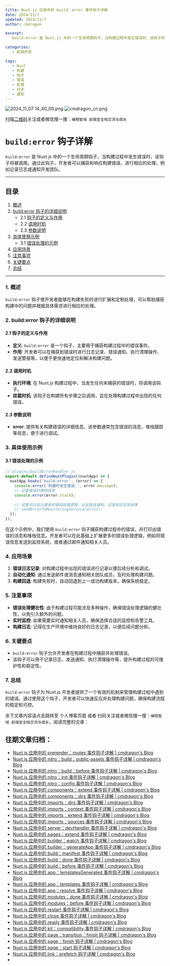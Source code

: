 ```yaml
---
title: Nuxt.js 应用中的 build：error 事件钩子详解
date: 2024/11/7
updated: 2024/11/7
author: cmdragon

excerpt:
   build:error 是 Nuxt.js 中的一个生命周期钩子，当构建过程中发生错误时，该钩子将被调用。通过此钩子，开发者可以捕获和响应构建错误，进行相应的处理，例如记录日志或通知开发团队。

categories:
   - 前端开发

tags:
   - Nuxt
   - 构建
   - 钩子
   - 错误
   - 处理
   - 日志
   - 通知
---
```


<img src="https://static.cmdragon.cn/blog/images/2024_11_07 14_40_00.png@blog" title="2024_11_07 14_40_00.png" alt="2024_11_07 14_40_00.png"/>

<img src="https://static.cmdragon.cn/blog/images/cmdragon_cn.png" title="cmdragon_cn.png" alt="cmdragon_cn.png"/>


扫描[二维码](https://static.cmdragon.cn/blog/images/cmdragon_cn.png)关注或者微信搜一搜：`编程智域 前端至全栈交流与成长`

# `build:error` 钩子详解

`build:error` 是 Nuxt.js 中的一个生命周期钩子，当构建过程中发生错误时，该钩子将被调用。通过此钩子，开发者可以捕获和响应构建错误，进行相应的处理，例如记录日志或通知开发团队。

---

## 目录

1. [概述](#1-概述)
2. [build:error 钩子的详细说明](#2-builderror-钩子的详细说明)
   - 2.1 [钩子的定义与作用](#21-钩子的定义与作用)
   - 2.2 [调用时机](#22-调用时机)
   - 2.3 [参数说明](#23-参数说明)
3. [具体使用示例](#3-具体使用示例)
   - 3.1 [错误处理的示例](#31-错误处理的示例)
4. [应用场景](#4-应用场景)
5. [注意事项](#5-注意事项)
6. [关键要点](#6-关键要点)
7. [总结](#7-总结)

---

### 1. 概述

`build:error` 钩子使开发者能够在构建失败时进行扩展和定制处理，可以帮助捕获构建中的问题并根据具体需求进行相应的处理。

### 2. build:error 钩子的详细说明

#### 2.1 钩子的定义与作用

- **定义**: `build:error` 是一个钩子，主要用于捕获构建过程中的错误事件。
- **作用**: 开发者可以在捕获到错误时进行日志记录、错误通知、执行清理操作、发送警报等，以便于更快速地定位和解决构建问题。

#### 2.2 调用时机

- **执行环境**: 在 Nuxt.js 构建过程中，当发生任何未捕获的错误时，将调用该钩子。
- **挂载时机**: 该钩子在构建所有步骤之后调用，旨在处理构建过程中出现的任何错误。

#### 2.3 参数说明

- **error**: 提供有关构建错误的详细信息。该参数通常包含错误的消息、堆栈跟踪等信息，便于进行调试。

### 3. 具体使用示例

#### 3.1 错误处理的示例

```javascript
// plugins/buildErrorHandler.js
export default defineNuxtPlugin((nuxtApp) => {
  nuxtApp.hooks('build:error', (error) => {
    console.error('构建时发生错误:', error.message);
    // 记录错误的堆栈信息
    console.error(error.stack);
    
    // 这里可以加入更多的错误处理逻辑，比如发送通知、记录到日志系统等
    // sendErrorToMonitoringService(error);
  });
});
```

在这个示例中，我们使用 `build:error` 钩子捕获构建过程中的错误，并打印出错误的消息和堆栈信息。开发者可以在此基础上扩展更多的错误处理逻辑，例如将错误信息发送到监控系统，或者通过邮件通知相关人员。

### 4. 应用场景

1. **错误日志记录**: 对构建过程中出现的错误进行记录以便后续分析和调试。
2. **自动化通知**: 通过发送邮件或消息通知相关团队成员，及时处理构建问题。
3. **构建回退**: 构建失败时，自动回退到上一成功构建版本，确保系统稳定。

### 5. 注意事项

- **错误处理健壮性**: 由于构建过程可能涉及多种操作，确保错误处理逻辑的健壮性，以免引入额外的问题。
- **实时监控**: 如果需要实时通知相关人员，确保选择合适的监控和告警工具。
- **构建日志**: 记得在生产环境中维持良好的日志记录，以便后续问题分析。

### 6. 关键要点

- `build:error` 钩子允许开发者在构建过程中捕获并处理错误。
- 该钩子可以用于记录日志、发送通知、执行清理操作等，提升构建过程的可维护性和稳定性。

### 7. 总结

`build:error` 钩子为 Nuxt.js 开发者提供了一个有效的机制来管理构建过程中遇到的错误。通过使用这个钩子，开发者可以快速反应并处理构建问题，确保构建流程的稳定和可控。

余下文章内容请点击跳转至 个人博客页面 或者 扫码关注或者微信搜一搜：`编程智域 前端至全栈交流与成长`，阅读完整的文章：

## 往期文章归档：
- [Nuxt.js 应用中的 prerender：routes 事件钩子详解 | cmdragon's Blog](https://blog.cmdragon.cn/posts/925363b7ba91/)
- [Nuxt.js 应用中的 nitro：build：public-assets 事件钩子详解 | cmdragon's Blog](https://blog.cmdragon.cn/posts/e3ab63fec9ce/)
- [Nuxt.js 应用中的 nitro：build：before 事件钩子详解 | cmdragon's Blog](https://blog.cmdragon.cn/posts/1c70713c402c/)
- [Nuxt.js 应用中的 nitro：init 事件钩子详解 | cmdragon's Blog](https://blog.cmdragon.cn/posts/8122bb43e5c6/)
- [Nuxt.js 应用中的 nitro：config 事件钩子详解 | cmdragon's Blog](https://blog.cmdragon.cn/posts/61ef115005d4/)
- [Nuxt.js 应用中的 components：extend 事件钩子详解 | cmdragon's Blog](https://blog.cmdragon.cn/posts/f1df4f41c9a9/)
- [Nuxt.js 应用中的 components：dirs 事件钩子详解 | cmdragon's Blog](https://blog.cmdragon.cn/posts/0f896139298c/)
- [Nuxt.js 应用中的 imports：dirs 事件钩子详解 | cmdragon's Blog](https://blog.cmdragon.cn/posts/ddb970c3c508/)
- [Nuxt.js 应用中的 imports：context 事件钩子详解 | cmdragon's Blog](https://blog.cmdragon.cn/posts/95d21c3b16f6/)
- [Nuxt.js 应用中的 imports：extend 事件钩子详解 | cmdragon's Blog](https://blog.cmdragon.cn/posts/002d9daf4c46/)
- [Nuxt.js 应用中的 imports：sources 事件钩子详解 | cmdragon's Blog](https://blog.cmdragon.cn/posts/f4858dcadca1/)
- [Nuxt.js 应用中的 server：devHandler 事件钩子详解 | cmdragon's Blog](https://blog.cmdragon.cn/posts/801ed4ce0612/)
- [Nuxt.js 应用中的 pages：extend 事件钩子详解 | cmdragon's Blog](https://blog.cmdragon.cn/posts/83af28e7c789/)
- [Nuxt.js 应用中的 builder：watch 事件钩子详解 | cmdragon's Blog](https://blog.cmdragon.cn/posts/fa5b7db36d2d/)
- [Nuxt.js 应用中的 builder：generateApp 事件钩子详解 | cmdragon's Blog](https://blog.cmdragon.cn/posts/adc96aee3b3c/)
- [Nuxt.js 应用中的 build：manifest 事件钩子详解 | cmdragon's Blog](https://blog.cmdragon.cn/posts/523de9001247/)
- [Nuxt.js 应用中的 build：done 事件钩子详解 | cmdragon's Blog](https://blog.cmdragon.cn/posts/41dece9c782c/)
- [Nuxt.js 应用中的 build：before 事件钩子详解 | cmdragon's Blog](https://blog.cmdragon.cn/posts/eb2bd3bbfab8/)
- [Nuxt.js 应用中的 app：templatesGenerated 事件钩子详解 | cmdragon's Blog](https://blog.cmdragon.cn/posts/b76b5d553a8b/)
- [Nuxt.js 应用中的 app：templates 事件钩子详解 | cmdragon's Blog](https://blog.cmdragon.cn/posts/ace6c53275c4/)
- [Nuxt.js 应用中的 app：resolve 事件钩子详解 | cmdragon's Blog](https://blog.cmdragon.cn/posts/9ea12f07cc2a/)
- [Nuxt.js 应用中的 modules：done 事件钩子详解 | cmdragon's Blog](https://blog.cmdragon.cn/posts/397fbad66fab/)
- [Nuxt.js 应用中的 modules：before 事件钩子详解 | cmdragon's Blog](https://blog.cmdragon.cn/posts/5b5669bca701/)
- [Nuxt.js 应用中的 restart 事件钩子详解 | cmdragon's Blog](https://blog.cmdragon.cn/posts/25888bf37a0f/)
- [Nuxt.js 应用中的 close 事件钩子详解 | cmdragon's Blog](https://blog.cmdragon.cn/posts/ec1665a791a5/)
- [Nuxt.js 应用中的 ready 事件钩子详解 | cmdragon's Blog](https://blog.cmdragon.cn/posts/37d771762c8f/)
- [Nuxt.js 应用中的 kit：compatibility 事件钩子详解 | cmdragon's Blog](https://blog.cmdragon.cn/posts/52224e8e71ec/)
- [Nuxt.js 应用中的 page：transition：finish 钩子详解 | cmdragon's Blog](https://blog.cmdragon.cn/posts/80acaed2b809/)
- [Nuxt.js 应用中的 page：finish 钩子详解 | cmdragon's Blog](https://blog.cmdragon.cn/posts/2e422732f13a/)
- [Nuxt.js 应用中的 page：start 钩子详解 | cmdragon's Blog](https://blog.cmdragon.cn/posts/9876204f1a7b/)
- [Nuxt.js 应用中的 link：prefetch 钩子详解 | cmdragon's Blog](https://blog.cmdragon.cn/posts/3821d8f8b93e/)
-

